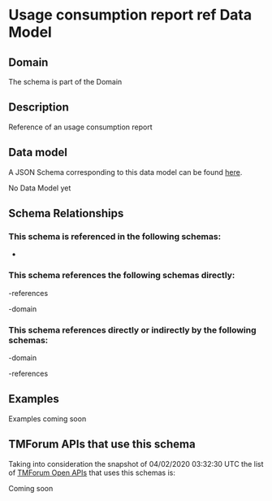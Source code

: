 # Usage consumption report ref Data Model

## Domain

The  schema is part of the  Domain

## Description

Reference of an usage consumption report

## Data model

A JSON Schema corresponding to this data model can be found
[here](https://github.com/tmforum-rand/schemas/blob/candidates/Product/UsageConsumptionReportRef.schema.json).

No Data Model yet

## Schema Relationships

### This schema is referenced in the following schemas:

-

### This schema references the following schemas directly:

-references

-domain

### This schema references directly or indirectly by the following schemas:

-domain

-references



## Examples

Examples coming soon

## TMForum APIs that use this schema

Taking into consideration the snapshot of 04/02/2020 03:32:30 UTC the list of [TMForum Open APIs](https://www.tmforum.org/open-apis/) that uses this schemas is:

Coming soon
